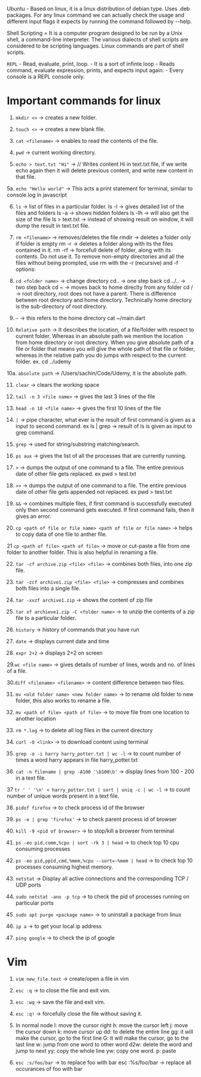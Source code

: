 Ubuntu - Based on linux, it is a linux distribution of debian type. Uses .deb packages.
For any linux command we can actually check the usage and different input flags it expects by running the command followed by --help.

Shell Scripting = It is a computer program designed to be run by a Unix shell, a command-line interpreter. The various dialects of shell scripts are considered to be scripting languages. Linux commands are part of shell scripts.

`REPL` - Read, evaluate, print, loop. - It is a sort of infinte loop - Reads command, evaluate expression, prints, and expects input again. - Every console is a REPL console only.

# Important commands for linux

1. `mkdir <>` -> creates a new folder.
2. `touch <>` -> creates a new blank file.
3. `cat <filename>` -> enables to read the contents of the file.
4. `pwd` -> current working directory.

5. `echo > text.txt "Hi"` -> // Writes content Hi in text.txt file, if we write echo again then
   it will delete previous content, and write new content in that file.

5a. `echo "Hello world"` -> This acts a print statement for terminal, similar to console.log in javascript

6. `ls` -> list of files in a particular folder.
   ls -l -> gives detailed list of the files and folders
   ls -a -> shows hidden folders
   ls -lh -> will also get the size of the file
   ls > text.txt -> instead of showing result on window, it will dump the result in text.txt file.

7. `rm <filename>` -> removes/deletes the file
   rmdir <folder name> -> deletes a folder only if folder is empty
   rm -r <folder name> -> deletes a folder along with its the files contained in it.
   rm -rf <folder name> -> forcefull delete of folder, along with its contents. Do not use it. To remove non-empty directories and all the files without being prompted, use rm with the -r (recursive) and -f options:

8. `cd <folder name>` -> change directory
   cd.. -> one step back
   cd ../.. -> two step back
   cd ~ -> moves back to home direclty from any folder
   cd / -> root directory, root does not have a parent. There is difference between root directory and home directory. Technically home directory is the sub-directory of root directory.

9. `~` -> this refers to the home directory
   cat ~/main.dart

10. `Relative path` -> It describes the location, of a file/folder with respect to current folder. Whereas in an absolute path we mention the location from home directory or root directory. When you give absolute path of a file or folder that means you will give the whole path of that file or folder, whereas in the relative path you do jumps with respect to the current folder.
    ex. cd ../udemy

10a. `absolute path` -> /Users/sachin/Code/Udemy, it is the absolute path.

11. `clear` -> clears the working space

12. `tail -n 3 <file name>` -> gives the last 3 lines of the file

13. `head -n 10 <file name>` -> gives the first 10 lines of the file

14. `|` -> pipe character, what ever is the result of first command is given as a input to second command. ex ls | grep -> result of ls is given as input to grep command.

15. `grep` -> used for string/substring matching/search.

16. `ps aux` -> gives the list of all the processes that are currently running.

17. `>` -> dumps the output of one command to a file. The entire previous date of other file gets replaced. ex pwd > test.txt

18. `>>` -> dumps the output of one command to a file. The entire previous date of other file gets appended not replaced. ex pwd > test.txt

19. `&&` -> combines multiple files, if first command is successfully executed only then second command gets executed. If first command fails, then it gives an error.

20. `cp <path of file or file name> <path of file or file name>` -> helps to copy data of one file to anther file.

21 `cp <path of file> <path of file>` -> move or cut-paste a file from one folder to another folder. This is also helpful in renaming a file.

22. `tar -cf archive.zip <file> <file>` -> combines both files, into one zip file.

23. `tar -zcf archive1.zip <file> <file>` -> compresses and combines both files into a single file.

24. `tar -xvzf archive1.zip` -> shows the content of zip file

25. `tar xf archieve1.zip -C <folder name>` -> to unzip the contents of a zip file to a particular folder.

26. `history` -> history of commands that you have run

27. `date` -> displays current date and time

28. `expr 2+2` -> displays 2+2 on screen

29.`wc <file name>` -> gives details of number of lines, words and no. of lines of a file.

30.`diff <filename> <filename>` -> content difference between two files.

31. `mv <old folder name> <new folder name>` -> to rename old folder to new folder, this also works to rename a file.

32. `mv <path of file> <path of file>` -> to move file from one location to another location

33. `rm *.log` -> to delete all log files in the current directory

34. `curl -O <link>` -> to download content using terminal

35. `grep -o -i harry harry_potter.txt | wc -l` -> to count number of times a word harry appears in file harry_potter.txt

36. `cat -n filename | grep -A100 '\b100\b'` -> display lines from 100 - 200 in a text file.

37 `tr ' ' '\n' < harry_potter.txt | sort | uniq -c | wc -l` -> to count number of unique words present in a text file.

38. `pidof firefox` -> to check process id of the browser

39. `ps -e | grep 'firefox'` -> to check parent process id of browser

40. `kill -9 <pid of browser>` -> to stop/kill a browser from terminal

41. `ps -eo pid,comm,%cpu | sort -rk 3 | head` -> to check top 10 cpu consuming processes

42. `ps -eo pid,ppid,cmd,%mem,%cpu --sort=-%mem | head` -> to check top 10 processes consuming highest memory.

43. `netstat` -> Display all active connections and the corresponding TCP / UDP ports

44. `sudo netstat -ano -p tcp` -> to check the pid of processes running on particular ports

45. `sudo apt purge <package name>` -> to uninstall a package from linux

46. `ip a` -> to get your local ip address

47. `ping google` -> to check the ip of google

# Vim

1. `vim new_file.text` -> create/open a file in vim

2. `esc :q` -> to close the file and exit vim.

3. `esc :wq` -> save the file and exit vim.

4. `esc :q!` -> forcefully close the file without saving it.

5. In normal node
   l: move the cursor right
   h: move the cursor left
   j: move the cursor down
   k: move cursor up
   dd: to delete the entire line
   gg: it will make the cursor, go to the first line
   G: it will make the cursor, go to the last line
   w: jump from one word to other word
   d2w: delete the word and jump to next
   yy: copy the whole line
   yw: copy one word.
   p: paste

6. `esc :s/foo/bar` -> to replace foo with bar
   esc :%s/foo/bar -> replace all occurances of foo with bar
